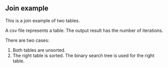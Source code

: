 ## Join example

This is a join example of two tables. 

A csv file represents a table. The output result has the number of iterations.

There are two cases:
1) Both tables are unsorted.
2) The right table is sorted. The binary search tree is used for the right table.
